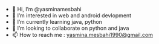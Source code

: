 - 👋 Hi, I’m @yasminamesbahi
- 👀 I’m interested in web and android devlopment 
- 🌱 I’m currently learning java, python
- 💞️ I’m looking to collaborate on python and java
- 📫 How to reach me : yasmina.mesbahi1990@gmail.com

<!---
yasminamesbahi/yasminamesbahi is a ✨ special ✨ repository because its `README.md` (this file) appears on your GitHub profile.
You can click the Preview link to take a look at your changes.
--->
